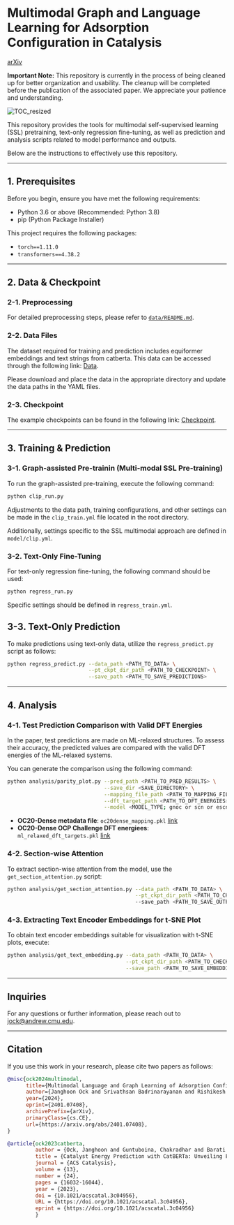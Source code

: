 # Multimodal Graph and Language Learning for Adsorption Configuration in Catalysis
[arXiv](https://arxiv.org/abs/2401.07408)

**Important Note:** This repository is currently in the process of being cleaned up for better organization and usability. The cleanup will be completed before the publication of the associated paper. We appreciate your patience and understanding.


![TOC_resized](https://github.com/hoon-ock/multi-view/assets/93333323/0ad53e44-18df-43a0-a413-1bc5438777e6)

This repository provides the tools for multimodal self-supervised learning (SSL) pretraining, text-only regression fine-tuning, as well as prediction and analysis scripts related to model performance and outputs.

Below are the instructions to effectively use this repository.

---

## 1. Prerequisites

Before you begin, ensure you have met the following requirements:

- Python 3.6 or above (Recommended: Python 3.8)
- pip (Python Package Installer)

This project requires the following packages:

- `torch==1.11.0`
- `transformers==4.38.2`

---

## 2. Data & Checkpoint

### 2-1. Preprocessing

For detailed preprocessing steps, please refer to [`data/README.md`](data/README.md).

### 2-2. Data Files
The dataset required for training and prediction includes equiformer embeddings and text strings from catberta. This data can be accessed through the following link: [Data](https://cmu.box.com/s/6d2zbi00yoizyg60ppztdgqiaes1msqw).

Please download and place the data in the appropriate directory and update the data paths in the YAML files.

### 2-3. Checkpoint

The example checkpoints can be found in the following link: [Checkpoint](https://cmu.box.com/s/2i4kyyfrlrtilbm8n39xtd8piramnbz5).

---

## 3. Training & Prediction

### 3-1. Graph-assisted Pre-trainin (Multi-modal SSL Pre-training)

To run the graph-assisted pre-training, execute the following command:

```bash
python clip_run.py
```

Adjustments to the data path, training configurations, and other settings can be made in the `clip_train.yml` file located in the root directory.

Additionally, settings specific to the SSL multimodal approach are defined in `model/clip.yml`.

### 3-2. Text-Only Fine-Tuning

For text-only regression fine-tuning, the following command should be used:

```bash
python regress_run.py
```

Specific settings should be defined in `regress_train.yml`.

## 3-3. Text-Only Prediction

To make predictions using text-only data, utilize the `regress_predict.py` script as follows:

```bash
python regress_predict.py --data_path <PATH_TO_DATA> \
                          --pt_ckpt_dir_path <PATH_TO_CHECKPOINT> \
                          --save_path <PATH_TO_SAVE_PREDICTIONS>
```

---

## 4. Analysis 

### 4-1. Test Prediction Comparison with Valid DFT Energies

In the paper, test predictions are made on ML-relaxed structures. To assess their accuracy, the predicted values are compared with the valid DFT energies of the ML-relaxed systems.

You can generate the comparison using the following command:

```bash
python analysis/parity_plot.py --pred_path <PATH_TO_PRED_RESULTS> \
                               --save_dir <SAVE_DIRECTORY> \
                               --mapping_file_path <PATH_TO_MAPPING_FILE> \
                               --dft_target_path <PATH_TO_DFT_ENERGIES> \
                               --model <MODEL_TYPE; gnoc or scn or escn>
```

- **OC20-Dense metadata file**: `oc20dense_mapping.pkl` [link](https://fair-chem.github.io/core/datasets/oc20dense.html)
- **OC20-Dense OCP Challenge DFT energiees**: `ml_relaxed_dft_targets.pkl` [link](https://opencatalystproject.org/challenge.html)

### 4-2. Section-wise Attention

To extract section-wise attention from the model, use the `get_section_attention.py` script:

```bash
python analysis/get_section_attention.py --data_path <PATH_TO_DATA> \
                                         --pt_ckpt_dir_path <PATH_TO_CHECKPOINT> \ 
                                         --save_path <PATH_TO_SAVE_OUTPUT>
```

### 4-3. Extracting Text Encoder Embeddings for t-SNE Plot

To obtain text encoder embeddings suitable for visualization with t-SNE plots, execute:

```bash
python analysis/get_text_embedding.py --data_path <PATH_TO_DATA> \
                                      --pt_ckpt_dir_path <PATH_TO_CHECKPOINT> \
                                      --save_path <PATH_TO_SAVE_EMBEDDINGS>
```


---

## Inquiries

For any questions or further information, please reach out to [jock@andrew.cmu.edu](mailto:jock@andrew.cmu.edu).

---

## Citation

If you use this work in your research, please cite two papers as follows:

```bibtex
@misc{ock2024multimodal,
      title={Multimodal Language and Graph Learning of Adsorption Configuration in Catalysis}, 
      author={Janghoon Ock and Srivathsan Badrinarayanan and Rishikesh Magar and Akshay Antony and Amir Barati Farimani},
      year={2024},
      eprint={2401.07408},
      archivePrefix={arXiv},
      primaryClass={cs.CE},
      url={https://arxiv.org/abs/2401.07408}, 
}
```

```bibtex
@article{ock2023catberta,
         author = {Ock, Janghoon and Guntuboina, Chakradhar and Barati Farimani, Amir},
         title = {Catalyst Energy Prediction with CatBERTa: Unveiling Feature Exploration Strategies through Large Language Models},
         journal = {ACS Catalysis},
         volume = {13},
         number = {24},
         pages = {16032-16044},
         year = {2023},
         doi = {10.1021/acscatal.3c04956},
         URL = {https://doi.org/10.1021/acscatal.3c04956},
         eprint = {https://doi.org/10.1021/acscatal.3c04956}
         }
```
